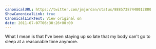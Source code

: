 ```yaml
---
canonicalURL: https://twitter.com/jmjordan/status/88857387448012800
ShowCanonicalLink: true
CanonicalLinkText: View original on
date: 2011-07-07T06:30:26+00:00
---
```

What I mean is that I've been staying up so late that my body can't go to sleep at a reasonable time anymore.